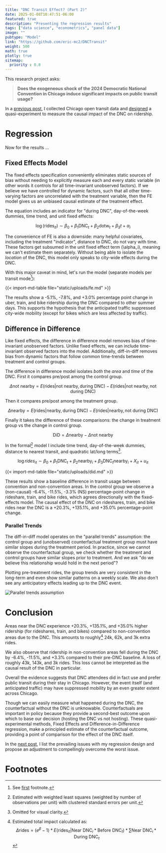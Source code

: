 ```yaml
---
title: "DNC Transit Effect? (Part 2)"
date: 2025-01-08T10:47:51-06:00
featured: true
description: "Presenting the regression results"
tags: ["data science", "econometrics", "panel data"]
image: ""
pubtype: "Model"
link: "https://github.com/eric-mc2/DNCTransit"
weight: 500
math: true
plotly: true
sitemap:
  priority : 0.8
---
```


This research project asks:

> **Does the exogeneous shock of the 2024 Democratic National Convention in Chicago induce significant impacts on public transit usage?**

In a [previous post](../transit-panel/index.html), I collected Chicago open transit data
and [designed](../dnc-effect/index.html) a quasi-experiment to measure the causal
impact of the DNC on ridership.

# Regression

Now for the results ...

## Fixed Effects Model

The fixed effects specification conveniently eliminates static sources of bias 
without needing to explicitly measure each and every static variable
(in other words it controls for all time-invariant unobserved factors). 
If we believe we have controlled for dynamic factors, such that all other time-varying factors are uncorrelated
with the treatment variable, then the FE model gives us an unbiased causal 
estimate of the treatment effect.

The equation includes an indicator for "during DNC", day-of-the-week dummies,
time trend, and unit fixed effects:

$$ \log(\text{rides}_{it}) \sim \beta_0 + \beta_1\text{DNC}_t + \beta_2 \text{dotw}_t + \beta_3 t + \alpha_i $$

The convenience of FE is also a downside: many helpful covariates, including 
the treatment "indicator", distance to DNC, do not vary with time. These factors
get subsumed in the unit fixed effect term \(\alpha_i\), meaning we can't estimate
them separately.
Without being able to isolate the *location* of the DNC, this model only
speaks to city-wide effects during the DNC. 

With this major caveat in mind, let's run the model (separate models per transit mode[^1]):

{{< import-md-table file="static/uploads/fe.md" >}}

The results show a -5.1%, -7.8%, and +3.0% percentage point change in uber, train, and bike ridership
during the DNC compared to other summer days. This supports the
hypothesis that the anticipated traffic suppressed city-wide mobility (except for
bikes which are less affected by traffic).

## Difference in Difference

Like fixed effects, the difference in difference model removes bias of
time-invariant unobserved factors. Unlike fixed effects, we can include 
time-invariant observed factors into the model. Additionally, diff-in-diff removes bias from
dynamic factors that follow common time-trends between treatment and control groups.

The difference in difference model isolates *both* the *area* and *time* of the DNC.
First it compares pre/post among the control group.

$$\Delta \text{not nearby} = E(\text{rides} | \text{not nearby}, \text{during DNC}) 
    - E(\text{rides} | \text{not nearby}, \text{not during DNC})$$

Then it compares pre/post among the treatment group.

$$\Delta \text{nearby} = E(\text{rides} | \text{nearby}, \text{during DNC}) 
    - E(\text{rides} | \text{nearby}, \text{not during DNC})$$

Finally it takes the difference of these comparisons: the change in treatment group
vs the change in control group. 

$$\text{DiD} = \Delta \text{nearby} - \Delta \text{not nearby} $$

In the formal[^2] model I include time trend, day-of-the-week dummies, distance to nearest transit, and
quadratic lat/long terms[^3].

$$ \log{rides_{it}} \sim \beta_0 + \beta_1 \text{DNC}_t + \beta_2 \text{nearby}_i + 
    \beta_3 \text{DNC}_t \text{nearby}_i + 
    X_{it} + u_{it} $$

{{< import-md-table file="static/uploads/did.md" >}}

These results show a baseline difference in transit usage between convention 
and non-convention areas. In the control group we observe a (non-causal)
-6.4%, -11.5%, -3.3% (NS) percentage-point change in rideshare, train, and bike 
rides, which agrees directionally with the fixed-effects model. The
causal effect of the DNC on rideshares, train, and bike rides 
near the DNC is a +20.3%, +135.1%, and +35.0% percentage-point change.

### Parallel Trends

The diff-in-diff model operates on the "parallel trends" assumption: the 
control group and (unobserved) counterfactual treatment group must have similar
slopes during the treatment period. In practice, since we cannot observe the counterfactual group,
we check whether the treatment and control groups have similar slopes prior to treatment.
And we ask "do we believe this relationship would hold in the next period"?

Plotting pre-treatment rides, the group trends are very consistent
in the long-term and even show similar patterns on a weekly scale. 
We also don't see any anticipatory effects leading up to the DNC event.

![Parallel trends assumption](/img/parallel_trends.jpeg "Parallel trends assumption.")

# Conclusion

Areas near the DNC experience +20.3%, +135.1%, and +35.0% higher
ridership (for rideshares, train, and bikes) compared to non-convention areas
due to the DNC. This amounts to roughly[^4] 24k, 62k, and 3k extra rides.

We also observe that ridership in non-convention areas fell during the DNC by
-6.4%, -11.5%, and +3.3% compared to their pre-DNC baseline. A loss of
roughly 43k, 143k, and 3k rides. This loss cannot be interpreted as the causal 
result of the DNC in particular.

Overall the evidence suggests that DNC attendees did in fact use and prefer public transit
during their stay in Chicago. However, the event itself (and anticipated traffic) 
may have suppressed mobility by an even greater extent across Chicago.

Though we can easily measure what happened during the DNC, the counterfactual
without the DNC is unknowable. Counterfactuals are important in 
policy because they provide a second-best outcome upon which to base our decision
(hosting the DNC vs not hosting). These quasi-experimental methods, Fixed Effects and 
Difference-in-Difference regression, make a principled estimate of the counterfactual outcome,
providing a point of comparison for the effect of the DNC itself. 

In the [next post](../dnc-attendance/index.html), I list the prevailing issues with my regression design and 
propose an adjustment to compellingly overcome the worst issue.

# Footnotes

[^1]: See [first](../dnc-effect/index.html#footnotes) footnote.

[^2]: Estimated with weighted least squares (weighted by number of observations per unit)
with clustered standard errors per unit.

[^3]: Omitted for visual clarity.

[^4]: Estimated total impact calculated as:
$$\Delta \text{rides} = (e^\beta - 1) * E(\text{rides}_{it} | \text{Near DNC}_i * \text{Before DNC}_t) * \sum{\text{Near DNC}_i * \text{During DNC}_t}$$
